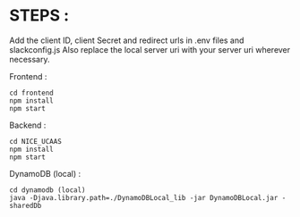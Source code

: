 # STEPS : 

Add the client ID, client Secret and redirect urls in .env files and slackconfig.js
Also replace the local server uri with your server uri wherever necessary. 

Frontend : 

```
cd frontend
npm install
npm start
```

Backend :

```
cd NICE_UCAAS
npm install
npm start
```

DynamoDB (local) :

```
cd dynamodb (local)
java -Djava.library.path=./DynamoDBLocal_lib -jar DynamoDBLocal.jar -sharedDb
```

